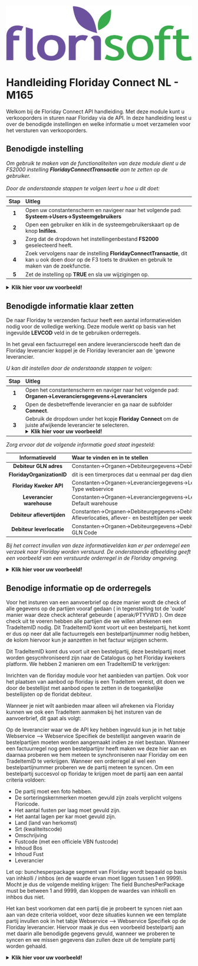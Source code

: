 <img src="../../fslogo.png" alt="Florisoft Corporate Logo">

# Handleiding Floriday Connect NL - M165

Welkom bij de Floriday Connect API handleiding. Met deze module kunt u verkooporders in sturen naar Floriday via de API. In deze handleiding leest u over de benodigde instellingen en welke informatie u moet verzamelen voor het versturen van verkooporders.

## Benodigde instelling

*Om gebruik te maken van de functionaliteiten van deze module dient u de FS2000 instelling **FloridayConnectTransactie** aan te zetten op de gebruiker.<br><br>Door de onderstaande stappen te volgen leert u hoe u dit doet:*

|Stap|Uitleg|
|:-:|:--|
|**1**|Open uw constantenscherm en navigeer naar het volgende pad:<BR>**Systeem→Users→Systeemgebruikers**|
|**2**|Open een gebruiker en klik in de systeemgebruikerskaart op de knop **Inifiles**.|
|**3**|Zorg dat de dropdown het instellingenbestand **FS2000** geselecteerd heeft.|
|**4**|Zoek vervolgens naar de instelling **FloridayConnectTransactie**, dit kan u ook doen door op de F3 toets te drukken en gebruik te maken van de zoekfunctie.|
|**5**|Zet de instelling op **TRUE** en sla uw wijzigingen op.|

<details><summary><b>Klik hier voor uw voorbeeld!</b></summary><img src="Connect/image1.png"></details>

## Benodigde informatie klaar zetten

De naar Floriday te verzenden factuur heeft een aantal informatievelden nodig voor de volledige werking. Deze module werkt op basis van het ingevulde **LEVCOD** veld in de te gebruiken orderregels.

In het geval een factuurregel een andere leverancierscode heeft dan de Floriday leverancier koppel je de Floriday leverancier aan de 'gewone leverancier. 

*U kan dit instellen door de onderstaande stappen te volgen:*

|Stap|Uitleg|
|:-:|:--|
|**1**|Open het constantenscherm en naviger naar het volgende pad:<br>**Organen→Leveranciersgegevens→Leveranciers**|
|**2**|Open de desbetreffende leverancier en ga naar de subfolder **Connect**.|
|**3**|Gebruik de dropdown under het kopje **Floriday Connect** om de juiste afwijkende leverancier te selecteren.<details><summary><b>Klik hier voor uw voorbeeld!</b></summary><img src="Connect/image3.png"></details>|


*Zorg ervoor dat de volgende informatie goed staat ingesteld:*

|Informatieveld|Waar te vinden en in te stellen|
|:-:|:--|
|**Debiteur GLN adres**|Constanten→Organen→Debiteurgegevens→Debiteuren→Debiteurkaart/Adressen: GLN Code|
|**FloridayOrganizationID**|dit is een timerproces dat u eenmaal per dag dient te draaien.|
|**Floriday Kweker API**|Constanten→Organen→Leveranciergegevens→Leveranciers→Leveranicerkaart/Webservice: Type webservice|
|**Leverancier warehouse**|Constanten→Organen→Leveranciergegevens→Leveranciers→Leveranicerkaart/Webservice: Default warehouse|
|**Debiteur aflevertijden**|Constanten→Organen→Debiteurgegevens→Debiteuren→Debiteurkaart/Internet/Webservice: Afleverlocaties, aflever- en besteltijden per weekdag|
|**Debiteur leverlocatie**|Constanten→Organen→Debiteurgegevens→Debiteuren→Debiteurkaart/Adressen/Afleveradres: GLN Code|

*Bij het correct invullen van deze informatievelden kan er per orderregel een verzoek naar Floriday worden verstuurd. De onderstaande afbeelding geeft een voorbeeld van een verstuurde orderregel in de Floriday omgeving.*

<details><summary><b>Klik hier voor uw voorbeeld!</b></summary><img src="Connect/image2.png"></details>

## Benodige informatie op de orderregels

Voor het insturen van een aanvoerbrief op deze manier wordt de check of alle gegevens op de partijen vooraf gedaan ( in tegenstelling tot de 'oude' manier waar deze check achteraf gebeurde ( aperak/PTYVWD ). Om deze check uit te voeren hebben alle partijen die we willen afrekenen een TradeItemID nodig. Dit TradeItemID komt voort uit een bestelpartij, het komt er dus op neer dat alle factuurregels een bestelpartijnummer nodig hebben, de kolom hiervoor kun je aanzetten in het factuur wijzigen scherm.

Dit TradeItemID komt dus voort uit een bestelpartij, deze bestelpartij moet worden gesycnhroniseerd zijn naar de Catalogus op het Floriday kwekers platform. We hebben 2 manieren om een TradeItemID te verkrijgen:

Inrichten van de floriday module voor het aanbieden van partijen. Ook voor het plaatsen van aanbod op floriday is een TradeItem vereist, dit doen we door de bestellijst met aanbod open te zetten in de toegankelijke bestellijsten op de floridat debiteur.

Wanneer je niet wilt aanbieden maar alleen wil afrekenen via Floriday kunnen we ook een TradeItem aanmaken bij het insturen van de aanvoerbrief, dit gaat als volgt:

Op de leverancier waar we de API key hebben ingevuld kun je in het tabje Webservice --> Webservice Specifiek de bestellijst aangeven waarin de bestelpartijen moeten worden aangemaakt indien ze niet bestaan. Wanneer een factuurregel nog geen bestelpartijnr heeft maken we deze hier aan en daarnaa proberen we hem meteen te synchroniseren naar Floriday om een TradeItemID te verkrijgen. Wanneer een orderregel al wel een bestelpartijnummer proberen we de partij meteen te syncen. 
Om een bestelpartij succesvol op floriday te krijgen moet de partij aan een aantal criteria voldoen:

- De partij moet een foto hebben.
- De sorteringskernmerken moeten gevuld zijn zoals verplicht volgens Floricode.
- Het aantal fusten per laag moet gevuld zijn.
- Het aantal lagen per kar moet gevuld zijn.
- Land (land van herkomst)
- Srt (kwaliteitscode)
- Omschrijving
- Fustcode (met een officiele VBN fustcode)
- Inhoud Bos
- Inhoud Fust
- Leverancier

Let op: bunchesperpackage segment van Floriday wordt bepaald op basis van inhkolli / inhbos (en de waarde ervan moet liggen tussen 1 en 9999). Mocht je dus de volgende melding krijgen: The field BunchesPerPackage must be between 1 and 9999, dan kloppen de waardes van inhkolli en inhbos dus niet.

Het kan best voorkomen dat een partij die je probeert te syncen niet aan aan van deze criteria voldoet, voor deze situaties kunnen we een template partij invullen ook in het tabje Webservice --> Webservice Specifiek op de Floriday leverancier.
Hiervoor maak je dus een voorbeeld bestelpartij aan met daarin alle benodigde gegevens gevuld, wanneer we proberen te syncen en we missen gegevens dan zullen deze uit de template partij worden gehaald.

<details><summary><b>Klik hier voor uw voorbeeld!</b></summary><img src="Connect/image4.png"></details>

